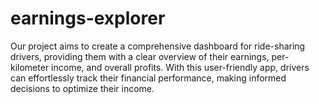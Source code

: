 # earnings-explorer
 Our project aims to create a comprehensive dashboard for ride-sharing drivers, providing them with a clear overview of their earnings, per-kilometer income, and overall profits. With this user-friendly app, drivers can effortlessly track their financial performance, making informed decisions to optimize their income.
